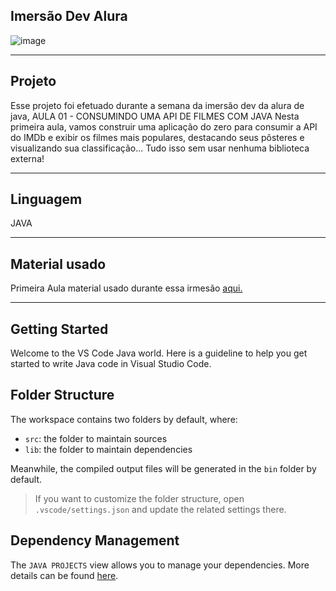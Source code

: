 ## Imersão Dev Alura



![image](https://user-images.githubusercontent.com/72118415/180593790-e2e201a6-c25b-49cf-be3e-62e283384af9.png)


****************************************************************************************************************************
## Projeto

Esse projeto foi efetuado durante a semana da imersão dev da alura de java, AULA 01 - CONSUMINDO UMA API DE FILMES COM JAVA
Nesta primeira aula, vamos construir uma aplicação do zero para consumir a API do IMDb e exibir os filmes mais populares, 
destacando seus pôsteres e visualizando sua classificação... Tudo isso sem usar nenhuma biblioteca externa!

****************************************************************************************************************************
## Linguagem

JAVA

****************************************************************************************************************************
## Material usado 


Primeira Aula material usado durante essa irmesão [aqui.](https://www.alura.com.br/imersao-java/aulas/aula01-consumindo-api-com-java?utm_source=ActiveCampaign&utm_medium=email&utm_content=%5BImers%C3%A3o+Java%5D+Aula+1+liberada++Vem+ver%21&utm_campaign=%5BImers%C3%A3o%5D+%28Java+1%C2%B0+ed+%29++Libera%C3%A7%C3%A3o+aula+01&vgo_ee=bpShyLGeJwr9x5AW%2BoN1Tsim97N6%2BiGKUI6qARBTDtU%3D)
****************************************************************************************************************************

## Getting Started

Welcome to the VS Code Java world. Here is a guideline to help you get started to write Java code in Visual Studio Code.

## Folder Structure

The workspace contains two folders by default, where:

- `src`: the folder to maintain sources
- `lib`: the folder to maintain dependencies

Meanwhile, the compiled output files will be generated in the `bin` folder by default.

> If you want to customize the folder structure, open `.vscode/settings.json` and update the related settings there.

## Dependency Management

The `JAVA PROJECTS` view allows you to manage your dependencies. More details can be found [here](https://github.com/microsoft/vscode-java-dependency#manage-dependencies).
